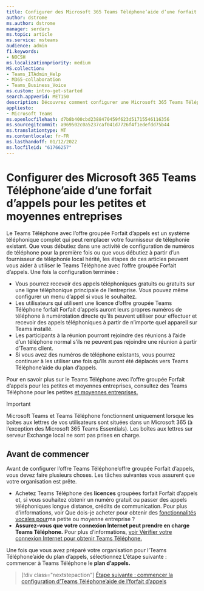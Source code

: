 ```yaml
---
title: Configurer des Microsoft 365 Teams Téléphone’aide d’une forfait d’appels pour les petites et moyennes entreprises
author: dstrome
ms.author: dstrome
manager: serdars
ms.topic: article
ms.service: msteams
audience: admin
f1.keywords:
- NOCSH
ms.localizationpriority: medium
MS.collection:
- Teams_ITAdmin_Help
- M365-collaboration
- Teams_Business_Voice
ms.custom: intro-get-started
search.appverid: MET150
description: Découvrez comment configurer une Microsoft 365 Teams Téléphone’aide d’un plan d’appels dans votre PME ou organisation.
appliesto:
- Microsoft Teams
ms.openlocfilehash: d7b8b400cbd2388470459f623d51715546116356
ms.sourcegitcommit: a969502c0a5237caf041d7726f4f1edefdd75b44
ms.translationtype: MT
ms.contentlocale: fr-FR
ms.lasthandoff: 01/12/2022
ms.locfileid: "61766257"
---
```

# <a name="set-up-microsoft-365-teams-phone-with-calling-plan-for-small-to-medium-businesses"></a>Configurer des Microsoft 365 Teams Téléphone’aide d’une forfait d’appels pour les petites et moyennes entreprises

Le Teams Téléphone avec l’offre groupée Forfait d’appels est un système téléphonique complet qui peut remplacer votre fournisseur de téléphonie existant. Que vous débutiez dans une activité de configuration de numéros de téléphone pour la première fois ou que vous débutiez à partir d’un fournisseur de téléphonie local hérité, les étapes de ces articles peuvent vous aider à utiliser le Teams Téléphone avec l’offre groupée Forfait d’appels. Une fois la configuration terminée :

* Vous pourrez recevoir des appels téléphoniques gratuits ou gratuits sur une ligne téléphonique principale de l’entreprise. Vous pouvez même configurer un menu d’appel si vous le souhaitez.
* Les utilisateurs qui utilisent une licence d’offre groupée Teams Téléphone forfait Forfait d’appels auront leurs propres numéros de téléphone à numérotation directe qu’ils peuvent utiliser pour effectuer et recevoir des appels téléphoniques à partir de n’importe quel appareil sur Teams installé.
* Les participants à la réunion pourront rejoindre des réunions à l’aide d’un téléphone normal s’ils ne peuvent pas rejoindre une réunion à partir d’Teams client.
* Si vous avez des numéros de téléphone existants, vous pourrez continuer à les utiliser une fois qu’ils auront été déplacés vers Teams Téléphone’aide du plan d’appels.

Pour en savoir plus sur le Teams Téléphone avec l’offre groupée Forfait d’appels pour les petites et moyennes entreprises, consultez des Teams Téléphone pour les petites [et moyennes entreprises.](whats-business-voice.md)

> [!IMPORTANT]
> Microsoft Teams et Teams Téléphone fonctionnent uniquement lorsque les boîtes aux lettres de vos utilisateurs sont situées dans un Microsoft 365 (à l’exception des Microsoft 365 Teams Essentials). Les boîtes aux lettres sur serveur Exchange local ne sont pas prises en charge.

## <a name="before-you-begin"></a>Avant de commencer

Avant de configurer l’offre Teams Téléphone’offre groupée Forfait d’appels, vous devez faire plusieurs choses. Les tâches suivantes vous assurent que votre organisation est prête.

* Achetez Teams Téléphone des **licences** groupées forfait Forfait d’appels et, si vous souhaitez obtenir un numéro gratuit ou passer des appels téléphoniques longue distance, crédits de communication. Pour plus d’informations, voir Que dois-je acheter pour obtenir des [fonctionnalités vocales pour](whats-business-voice.md)ma petite ou moyenne entreprise ?
* **Assurez-vous que votre connexion Internet peut prendre en charge Teams Téléphone.** Pour plus d’informations, [voir Vérifier votre connexion Internet pour obtenir Teams Téléphone.](get-ready-internet.md)

Une fois que vous avez préparé votre organisation pour l’Teams Téléphone’aide du plan d’appels, sélectionnez L’étape suivante : commencer à Teams Téléphone le **plan d’appels.**

> [!div class="nextstepaction"]
> [Étape suivante : commencer la configuration d’Teams Téléphone’aide de l’forfait d’appels](set-up-emergency-locations.md)
